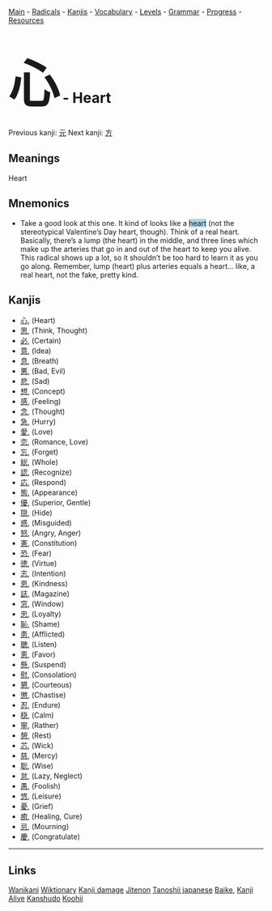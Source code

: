 <style> bigfont {font-size: 100px}</style>


[Main](../README.md) -
[Radicals](../radicals.md) -
[Kanjis](../kanjis.md) -
[Vocabulary](../vocabulary.md) -
[Levels](../levels.md) -
[Grammar](../grammar.md) - 
[Progress](../progress.md) -
[Resources](../resources.md)
# <bigfont> 心</bigfont> - Heart 

Previous kanji: [元](元.md) Next kanji: [方](方.md) 

## Meanings
 Heart
## Mnemonics
 * Take a good look at this one. It kind of looks like a <span style="background-color:#ADD8E6"> heart</span> (not the stereotypical Valentine’s Day heart, though). Think of a real heart. Basically, there’s a lump (the heart) in the middle, and three lines which make up the arteries that go in and out of the heart to keep you alive. This radical shows up a lot, so it shouldn’t be too hard to learn it as you go along. Remember, lump (heart) plus arteries equals a heart… like, a real heart, not the fake, pretty kind.


## Kanjis
 * [心](../kanjis/心.md), (Heart)
* [思](../kanjis/思.md), (Think, Thought)
* [必](../kanjis/必.md), (Certain)
* [意](../kanjis/意.md), (Idea)
* [息](../kanjis/息.md), (Breath)
* [悪](../kanjis/悪.md), (Bad, Evil)
* [悲](../kanjis/悲.md), (Sad)
* [想](../kanjis/想.md), (Concept)
* [感](../kanjis/感.md), (Feeling)
* [念](../kanjis/念.md), (Thought)
* [急](../kanjis/急.md), (Hurry)
* [愛](../kanjis/愛.md), (Love)
* [恋](../kanjis/恋.md), (Romance, Love)
* [忘](../kanjis/忘.md), (Forget)
* [総](../kanjis/総.md), (Whole)
* [認](../kanjis/認.md), (Recognize)
* [応](../kanjis/応.md), (Respond)
* [態](../kanjis/態.md), (Appearance)
* [優](../kanjis/優.md), (Superior, Gentle)
* [隠](../kanjis/隠.md), (Hide)
* [惑](../kanjis/惑.md), (Misguided)
* [怒](../kanjis/怒.md), (Angry, Anger)
* [憲](../kanjis/憲.md), (Constitution)
* [恐](../kanjis/恐.md), (Fear)
* [徳](../kanjis/徳.md), (Virtue)
* [志](../kanjis/志.md), (Intention)
* [恩](../kanjis/恩.md), (Kindness)
* [誌](../kanjis/誌.md), (Magazine)
* [窓](../kanjis/窓.md), (Window)
* [忠](../kanjis/忠.md), (Loyalty)
* [恥](../kanjis/恥.md), (Shame)
* [患](../kanjis/患.md), (Afflicted)
* [聴](../kanjis/聴.md), (Listen)
* [恵](../kanjis/恵.md), (Favor)
* [懸](../kanjis/懸.md), (Suspend)
* [慰](../kanjis/慰.md), (Consolation)
* [懇](../kanjis/懇.md), (Courteous)
* [懲](../kanjis/懲.md), (Chastise)
* [忍](../kanjis/忍.md), (Endure)
* [穏](../kanjis/穏.md), (Calm)
* [寧](../kanjis/寧.md), (Rather)
* [憩](../kanjis/憩.md), (Rest)
* [芯](../kanjis/芯.md), (Wick)
* [慈](../kanjis/慈.md), (Mercy)
* [聡](../kanjis/聡.md), (Wise)
* [怠](../kanjis/怠.md), (Lazy, Neglect)
* [愚](../kanjis/愚.md), (Foolish)
* [悠](../kanjis/悠.md), (Leisure)
* [憂](../kanjis/憂.md), (Grief)
* [癒](../kanjis/癒.md), (Healing, Cure)
* [忌](../kanjis/忌.md), (Mourning)
* [慶](../kanjis/慶.md), (Congratulate)



---


## Links 


[Wanikani](https://www.wanikani.com/kanji/心)
[Wiktionary](https://en.wiktionary.org/wiki/心)
[Kanji damage](http://www.kanjidamage.com/kanji/search?utf8=✓&q=心)
[Jitenon](https://jitenon.com/kanji/心)
[Tanoshii japanese](https://www.tanoshiijapanese.com/dictionary/kanji.cfm?k=心)
[Baike](https://baike.baidu.com/item/心),
[Kanji Alive](https://app.kanjialive.com/心)
[Kanshudo](https://www.kanshudo.com/searchmn?q=心)
[Koohii](https://kanji.koohii.com/study/kanji/心)

